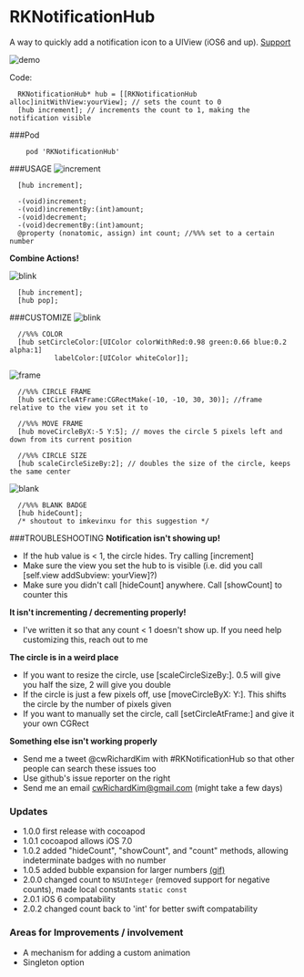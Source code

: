 RKNotificationHub
=================

A way to quickly add a notification icon to a UIView (iOS6 and up). [Support](http://cwrichardkim.com)

![demo](http://i.imgur.com/SpE2BQv.gif)

Code:
``` objc
  RKNotificationHub* hub = [[RKNotificationHub alloc]initWithView:yourView]; // sets the count to 0
  [hub increment]; // increments the count to 1, making the notification visible
```

###Pod
```
    pod 'RKNotificationHub'
```

###USAGE
![increment](http://i.imgur.com/zpgkNtE.gif)
``` objc
  [hub increment];
```
``` objc
  -(void)increment;
  -(void)incrementBy:(int)amount;
  -(void)decrement;
  -(void)decrementBy:(int)amount;
  @property (nonatomic, assign) int count; //%%% set to a certain number
```

__Combine Actions!__

![blink](http://i.imgur.com/boGyL9T.gif)
``` objc
  [hub increment];
  [hub pop];
```

###CUSTOMIZE
![blink](http://i.imgur.com/Ftbrh87.gif)
``` objc
  //%%% COLOR
  [hub setCircleColor:[UIColor colorWithRed:0.98 green:0.66 blue:0.2 alpha:1]
           labelColor:[UIColor whiteColor]];
```

![frame](http://i.imgur.com/6w9WaO4.png?1)
```objc
  //%%% CIRCLE FRAME
  [hub setCircleAtFrame:CGRectMake(-10, -10, 30, 30)]; //frame relative to the view you set it to

  //%%% MOVE FRAME
  [hub moveCircleByX:-5 Y:5]; // moves the circle 5 pixels left and down from its current position

  //%%% CIRCLE SIZE
  [hub scaleCircleSizeBy:2]; // doubles the size of the circle, keeps the same center
```

![blank](http://i.imgur.com/rhiKOPH.png)
``` objc
  //%%% BLANK BADGE
  [hub hideCount];
  /* shoutout to imkevinxu for this suggestion */
```


###TROUBLESHOOTING
**Notification isn't showing up!**
* If the hub value is < 1, the circle hides.  Try calling [increment]
* Make sure the view you set the hub to is visible (i.e. did you call [self.view addSubview: yourView]?)
* Make sure you didn't call [hideCount] anywhere. Call [showCount] to counter this

**It isn't incrementing / decrementing properly!**
* I've written it so that any count < 1 doesn't show up. If you need help customizing this, reach out to me

**The circle is in a weird place**
* If you want to resize the circle, use [scaleCircleSizeBy:]. 0.5 will give you half the size, 2 will give you double
* If the circle is just a few pixels off, use [moveCircleByX: Y:]. This shifts the circle by the number of pixels given
* If you want to manually set the circle, call [setCircleAtFrame:] and give it your own CGRect

**Something else isn't working properly**
* Send me a tweet @cwRichardKim with #RKNotificationHub so that other people can search these issues too
* Use github's issue reporter on the right
* Send me an email cwRichardKim@gmail.com (might take a few days)


### Updates
* 1.0.0 first release with cocoapod
* 1.0.1 cocoapod allows iOS 7.0
* 1.0.2 added "hideCount", "showCount", and "count" methods, allowing indeterminate badges with no number
* 1.0.5 added bubble expansion for larger numbers [(gif)](http://i.imgur.com/cpQuShT.gif)
* 2.0.0 changed count to `NSUInteger` (removed support for negative counts), made local constants `static const`
* 2.0.1 iOS 6 compatability
* 2.0.2 changed count back to 'int' for better swift compatability

### Areas for Improvements / involvement
* A mechanism for adding a custom animation
* Singleton option
